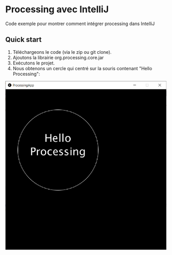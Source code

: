 # Processing avec IntelliJ
Code exemple pour montrer comment intégrer processing dans IntelliJ

## Quick start
1. Téléchargeons le code (via le zip ou git clone).
1. Ajoutons la librairie org.processing.core.jar
1. Exécutons le projet.
1. Nous obtenons un cercle qui centré sur la souris contenant "Hello Processing":

![snapshop running application](https://github.com/jedepaepe/java-4118/blob/master/lesson-09-intellij/basic-processing/result.png)